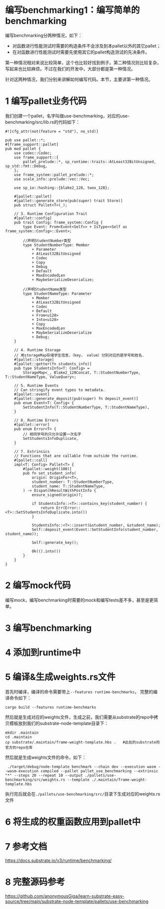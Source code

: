 # 编写benchmarking1：编写简单的benchmarking 

编写benchmarking分两种情况，如下：

* 对函数进行性能测试时需要的构造条件不会涉及到本pallet以外的其它pallet；
* 在对函数进行性能测试时需要先使用其它的pallet构造测试的先决条件。

第一种情况相对来说比较简单，这个也比较好找到例子。第二种情况则比较复杂，写起来也比较麻烦。不过在我们的开发中，大部分都是第一种情况。

针对这两种情况，我们分别来讲解如何编写代码。本节，主要讲第一种情况。

# 1 编写pallet业务代码
我们创建一个pallet，名字叫做use-benchmarking，对应的use-benchmarking/src/lib.rs的代码如下：
```
#![cfg_attr(not(feature = "std"), no_std)]

pub use pallet::*;
#[frame_support::pallet]
pub mod pallet {
	use codec::Codec;
	use frame_support::{
		pallet_prelude::*, sp_runtime::traits::AtLeast32BitUnsigned, sp_std::fmt::Debug,
	};
	use frame_system::pallet_prelude::*;
	use scale_info::prelude::vec::Vec;

	use sp_io::hashing::{blake2_128, twox_128};

	#[pallet::pallet]
	#[pallet::generate_store(pub(super) trait Store)]
	pub struct Pallet<T>(_);

	// 3. Runtime Configuration Trait
	#[pallet::config]
	pub trait Config: frame_system::Config {
		type Event: From<Event<Self>> + IsType<<Self as frame_system::Config>::Event>;

		//声明StudentNumber类型
		type StudentNumberType: Member
			+ Parameter
			+ AtLeast32BitUnsigned
			+ Codec
			+ Copy
			+ Debug
			+ Default
			+ MaxEncodedLen
			+ MaybeSerializeDeserialize;

		//声明StudentName类型
		type StudentNameType: Parameter
			+ Member
			+ AtLeast32BitUnsigned
			+ Codec
			+ Default
			+ From<u128>
			+ Into<u128>
			+ Copy
			+ MaxEncodedLen
			+ MaybeSerializeDeserialize
			+ Debug;
	}

	// 4. Runtime Storage
	// 用storageMap存储学生信息，（key， value）分别对应的是学号和姓名.
	#[pallet::storage]
	#[pallet::getter(fn students_info)]
	pub type StudentsInfo<T: Config> =
		StorageMap<_, Blake2_128Concat, T::StudentNumberType, T::StudentNameType, ValueQuery>;

	// 5. Runtime Events
	// Can stringify event types to metadata.
	#[pallet::event]
	#[pallet::generate_deposit(pub(super) fn deposit_event)]
	pub enum Event<T: Config> {
		SetStudentInfo(T::StudentNumberType, T::StudentNameType),
	}

	// 8. Runtime Errors
	#[pallet::error]
	pub enum Error<T> {
		// 相同学号的只允许设置一次名字
		SetStudentsInfoDuplicate,
	}

	// 7. Extrinsics
	// Functions that are callable from outside the runtime.
	#[pallet::call]
	impl<T: Config> Pallet<T> {
		#[pallet::weight(100)]
		pub fn set_student_info(
			origin: OriginFor<T>,
			student_number: T::StudentNumberType,
			student_name: T::StudentNameType,
		) -> DispatchResultWithPostInfo {
			ensure_signed(origin)?;

			if StudentsInfo::<T>::contains_key(student_number) {
				return Err(Error::<T>::SetStudentsInfoDuplicate.into())
			}

			StudentsInfo::<T>::insert(&student_number, &student_name);
			Self::deposit_event(Event::SetStudentInfo(student_number, student_name));

			Self::generate_key();

			Ok(().into())
		}
	}
}
```

# 2 编写mock代码
编写mock，编写benchmarking时需要的mock和编写tests差不多，甚至是更简单。

# 3 编写benchmarking

# 4 添加到runtime中

# 5 编译&生成weights.rs文件
首先时编译，编译的命令需要带上```--features runtime-benchmarks```， 完整的编译命令如下：
```
cargo build --features runtime-benchmarks
```

然后就是生成对应的weights文件，生成之前，我们需要从substrate的repo中拷贝模板放到我们的substrate-node-template目录下：
```
mkdir .maintain
cd .maintain
cp substrate/.maintain/frame-weight-template.hbs .   #此处的substrate同官方的repo仓库
```

然后就是生成weights文件的命令，如下：
```
 ./target/debug/node-template benchmark --chain dev --execution wasm --wasm-execution compiled --pallet pallet_use_benchmarking --extrinsic "*" --steps 20 --repeat 10 --output ./pallets/use-benchmarking/src/weights.rs --template ./.maintain/frame-weight-template.hbs
```

执行完后就会在```./pallets/use-benchmarking/src/```目录下生成对应的weights.rs文件

# 6 将生成的权重函数应用到pallet中

# 7 参考文档
https://docs.substrate.io/v3/runtime/benchmarking/

# 8 完整源码参考

https://github.com/anonymousGiga/learn-substrate-easy-source/tree/main/substrate-node-template/pallets/use-benchmarking
